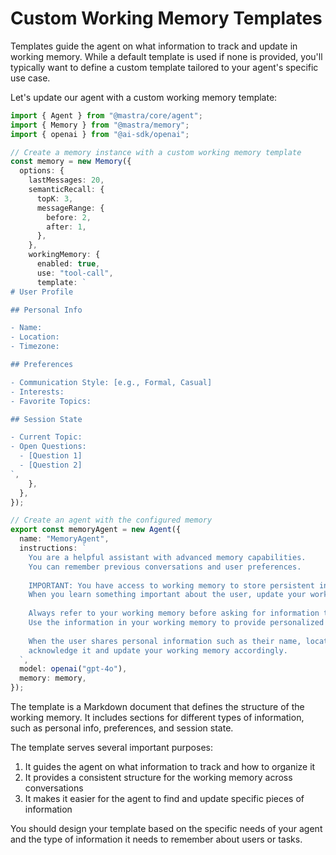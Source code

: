 # Custom Working Memory Templates

Templates guide the agent on what information to track and update in working memory. While a default template is used if none is provided, you'll typically want to define a custom template tailored to your agent's specific use case.

Let's update our agent with a custom working memory template:

```typescript
import { Agent } from "@mastra/core/agent";
import { Memory } from "@mastra/memory";
import { openai } from "@ai-sdk/openai";

// Create a memory instance with a custom working memory template
const memory = new Memory({
  options: {
    lastMessages: 20,
    semanticRecall: {
      topK: 3,
      messageRange: {
        before: 2,
        after: 1,
      },
    },
    workingMemory: {
      enabled: true,
      use: "tool-call",
      template: `
# User Profile

## Personal Info

- Name:
- Location:
- Timezone:

## Preferences

- Communication Style: [e.g., Formal, Casual]
- Interests:
- Favorite Topics:

## Session State

- Current Topic:
- Open Questions:
  - [Question 1]
  - [Question 2]
`,
    },
  },
});

// Create an agent with the configured memory
export const memoryAgent = new Agent({
  name: "MemoryAgent",
  instructions: `
    You are a helpful assistant with advanced memory capabilities.
    You can remember previous conversations and user preferences.
    
    IMPORTANT: You have access to working memory to store persistent information about the user.
    When you learn something important about the user, update your working memory according to the template.
    
    Always refer to your working memory before asking for information the user has already provided.
    Use the information in your working memory to provide personalized responses.
    
    When the user shares personal information such as their name, location, or preferences,
    acknowledge it and update your working memory accordingly.
  `,
  model: openai("gpt-4o"),
  memory: memory,
});
```

The template is a Markdown document that defines the structure of the working memory. It includes sections for different types of information, such as personal info, preferences, and session state.

The template serves several important purposes:

1. It guides the agent on what information to track and how to organize it
2. It provides a consistent structure for the working memory across conversations
3. It makes it easier for the agent to find and update specific pieces of information

You should design your template based on the specific needs of your agent and the type of information it needs to remember about users or tasks.
